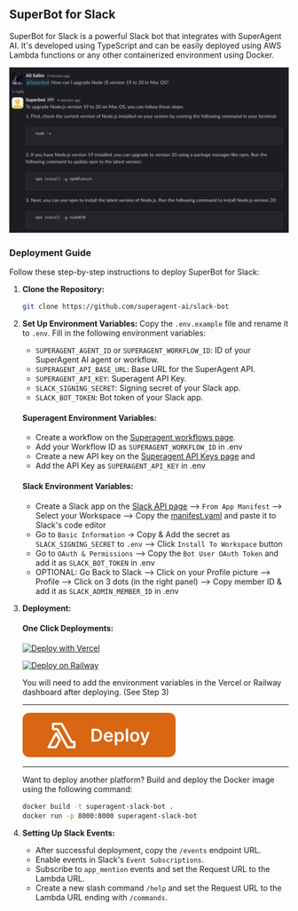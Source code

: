## SuperBot for Slack

SuperBot for Slack is a powerful Slack bot that integrates with SuperAgent AI. It's developed using TypeScript and can be easily deployed using AWS Lambda functions or any other containerized environment using Docker.

![SuperBot Example](./public/assets/example-slack.png)

### Deployment Guide

Follow these step-by-step instructions to deploy SuperBot for Slack:

1. **Clone the Repository:**
   ```bash
   git clone https://github.com/superagent-ai/slack-bot
   ```

3. **Set Up Environment Variables:**
   Copy the `.env.example` file and rename it to `.env`. Fill in the following environment variables:

   - `SUPERAGENT_AGENT_ID` or `SUPERAGENT_WORKFLOW_ID`: ID of your SuperAgent AI agent or workflow.
   - `SUPERAGENT_API_BASE_URL`: Base URL for the SuperAgent API.
   - `SUPERAGENT_API_KEY`: Superagent API Key.
   - `SLACK_SIGNING_SECRET`: Signing secret of your Slack app.
   - `SLACK_BOT_TOKEN`: Bot token of your Slack app.

   #### Superagent Environment Variables:
   - Create a workflow on the [Superagent workflows page](https://beta.superagent.sh/workflows).
   - Add your Workflow ID as `SUPERAGENT_WORKFLOW_ID` in .env
   - Create a new API key on the [Superagent API Keys page](https://beta.superagent.sh/settings/api-keys) and 
   - Add the API Key as `SUPERAGENT_API_KEY` in .env

   #### Slack Environment Variables:
   - Create a Slack app on the [Slack API page](https://api.slack.com/apps?new_app=1) --> `From App Manifest` --> Select your Workspace --> Copy the [manifest.yaml](https://github.com/superagent-ai/superagent-slack-bot/blob/main/manifest.yaml) and paste it to Slack's code editor
   - Go to `Basic Information` -> Copy & Add the secret as `SLACK_SIGNING_SECRET` to `.env` --> Click `Install To Workspace` button
   - Go to `OAuth & Permissions` --> Copy the `Bot User OAuth Token` and add it as `SLACK_BOT_TOKEN` in .env
   - OPTIONAL: Go Back to Slack --> Click on your Profile picture --> Profile --> Click on 3 dots (in the right panel) --> Copy member ID 
   & add it as `SLACK_ADMIN_MEMBER_ID` in .env 
   
   

4. **Deployment:**

   #### One Click Deployments:

   [![Deploy with Vercel](https://vercel.com/button)](https://vercel.com/new/clone?repository-url=https://github.com/superagent-ai/superagent-slack-bot)

   [![Deploy on Railway](https://railway.app/button.svg)](https://railway.app/template/q14UEX)

   You will need to add the environment variables in the Vercel or Railway dashboard after deploying. (See Step 3) 
   
   -------
   
   <a href="./docs/deploy/aws-lambda.md">
      <img src="./public/assets/aws-lambda.svg" alt="AWS Lambda Icon">
   </a>
   <br>
   
   -----
   Want to deploy another platform? Build and deploy the Docker image using the following command:
   ```bash
   docker build -t superagent-slack-bot .
   docker run -p 8000:8000 superagent-slack-bot
   ```
 
5. **Setting Up Slack Events:**
   - After successful deployment, copy the `/events` endpoint URL.
   - Enable events in Slack's `Event Subscriptions`.
   - Subscribe to `app_mention` events and set the Request URL to the Lambda URL.
   - Create a new slash command `/help` and set the Request URL to the Lambda URL ending with `/commands`.